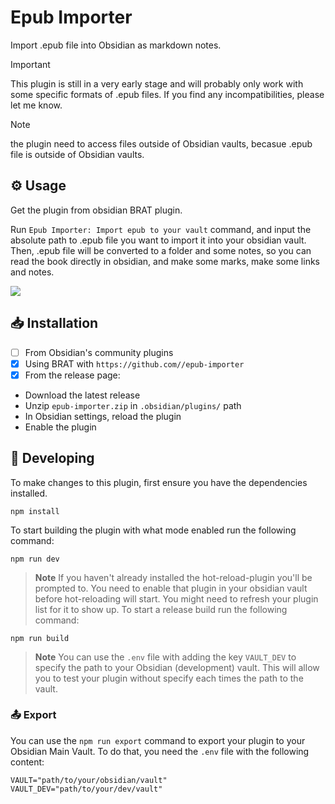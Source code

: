 # Epub Importer

Import .epub file into Obsidian as markdown notes.

> [!IMPORTANT]
> This plugin is still in a very early stage and will probably only work with some specific formats of .epub files. If you find any incompatibilities, please let me know.

> [!NOTE]
> the plugin need to access files outside of Obsidian vaults, becasue .epub file is outside of Obsidian vaults. 

## ⚙️ Usage

Get the plugin from obsidian BRAT plugin.

Run `Epub Importer: Import epub to your vault` command, 
and input the absolute path to .epub file you want to import it into your obsidian vault.
Then, .epub file will be converted to a folder and some notes, 
so you can read the book directly in obsidian, and make some marks, make some links and notes.

![](https://github.com/aoout/obsidian-epub-importer/assets/60838705/9fb8d43a-ad4e-4873-9b79-aa45549733f2)

## 📥 Installation

- [ ] From Obsidian's community plugins
- [x] Using BRAT with `https://github.com//epub-importer`
- [x] From the release page:
- Download the latest release
- Unzip `epub-importer.zip` in `.obsidian/plugins/` path
- In Obsidian settings, reload the plugin
- Enable the plugin

## 🤖 Developing

To make changes to this plugin, first ensure you have the dependencies installed.

```
npm install
```

To start building the plugin with what mode enabled run the following command:

```
npm run dev
```

> **Note**
> If you haven't already installed the hot-reload-plugin you'll be prompted to. You need to enable that plugin in your obsidian vault before hot-reloading will start. You might need to refresh your plugin list for it to show up.
> To start a release build run the following command:

```
npm run build
```

> **Note**
> You can use the `.env` file with adding the key `VAULT_DEV` to specify the path to your Obsidian (development) vault. This will allow you to test your plugin without specify each times the path to the vault.

### 📤 Export

You can use the `npm run export` command to export your plugin to your Obsidian Main Vault. To do that, you need the `.env` file with the following content:

```env
VAULT="path/to/your/obsidian/vault"
VAULT_DEV="path/to/your/dev/vault"
```